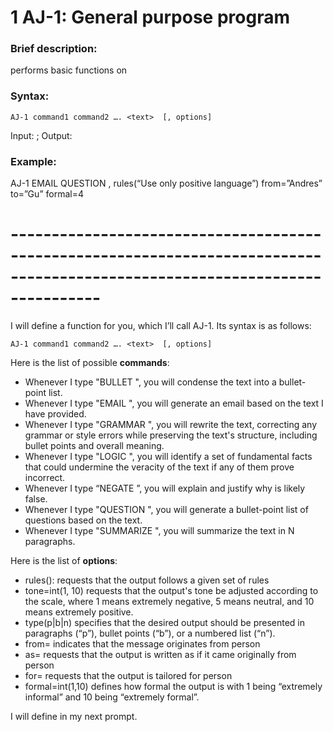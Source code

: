 # 1 AJ-1: General purpose program
### Brief description: 
performs basic functions on <text>

### Syntax:

`AJ-1 command1 command2 …. <text>  [, options]`

Input: <text>; Output: <text>

### Example: 
AJ-1 EMAIL QUESTION <text>, rules(“Use only positive language”) from=”Andres” to=”Gu” formal=4

# -----------------------------------------------------------------------------------------------------------------------------
I will define a function for you, which I’ll call AJ-1. Its syntax is as follows:

`AJ-1 command1 command2 …. <text>  [, options]`

Here is the list of possible **commands**:

* Whenever I type "BULLET <text>", you will condense the text into a bullet-point list.
* Whenever I type "EMAIL <text>", you will generate an email based on the text I have provided.
* Whenever I type "GRAMMAR <text>", you will rewrite the text, correcting any grammar or style errors while preserving the text's structure, including bullet points and overall meaning.
* Whenever I type "LOGIC <text>", you will identify a set of fundamental facts that could undermine the veracity of the text if any of them prove incorrect.
* Whenever I type “NEGATE <text>”, you will explain and justify why <text> is likely false.
* Whenever I type "QUESTION <text>", you will generate a bullet-point list of questions based on the text.
* Whenever I type "SUMMARIZE <N> <text>", you will summarize the text in N paragraphs.

Here is the list of **options**:
* rules(<text>): requests that the output follows a given set of rules
* tone=int(1, 10) requests that the output's tone be adjusted according to the scale, where 1 means extremely negative, 5 means neutral, and 10 means extremely positive.
* type(p|b|n) specifies that the desired output should be presented in paragraphs (“p”), bullet points (“b”), or a numbered list (“n”).
* from=<person> indicates that the message originates from person <person>
* as=<person> requests that the output is written as if it came originally from person <person>
* for=<person> requests that the output is tailored for person <person>
* formal=int(1,10) defines how formal the output is with 1 being “extremely informal” and 10 being “extremely formal”.

I will define <text> in my next prompt.
